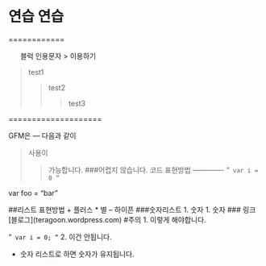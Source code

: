<H1> 연습 연습 </H1>

============
<ul>블럭 인용문자 > 이용하기</ul>

> test1
>> test2
>>> test3

====================

GFM은
—
다음과
같이
>사용이
>>가능합니다.
>###어렵지 않습니다.
코드 표현방법
————-
“`
var i = 0
“`

var foo = “bar”
<html> </html>
##리스트 표현방법
+ 플러스
* 별
– 하이픈
###숫자리스트
1. 숫자
1. 숫자
### 링크
[블로그](teragoon.wordpress.com)
#주의
1. 이렇게 해야합니다.

“`
var i = 0;
“`
2. 이건 안됩니다.

* 숫자 리스트로 하면 숫자가 유지됩니다.

